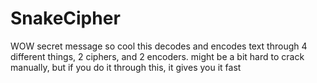 # SnakeCipher
WOW secret message so cool
this decodes and encodes text through 4 different things, 2 ciphers, and 2 encoders.
might be a bit hard to crack manually, but if you do it through this, it gives you it fast
